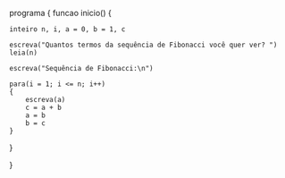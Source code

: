 <!-- 5- A série de Fibonacci é uma sequência de termos que tem como os 2
primeiros termos, respectivamente, os números 1 e 1. A partir daí, os
demais termos são formados seguindo uma certa regra. A série de
Fibonacci pode ser vista a seguir:
1 1 2 3 5 8 13 21... -->

programa {
  funcao inicio() {

    inteiro n, i, a = 0, b = 1, c

    escreva("Quantos termos da sequência de Fibonacci você quer ver? ")
    leia(n)

    escreva("Sequência de Fibonacci:\n")

    para(i = 1; i <= n; i++) 
    {
        escreva(a)
        c = a + b
        a = b
        b = c
    }
    
  }
  
}

